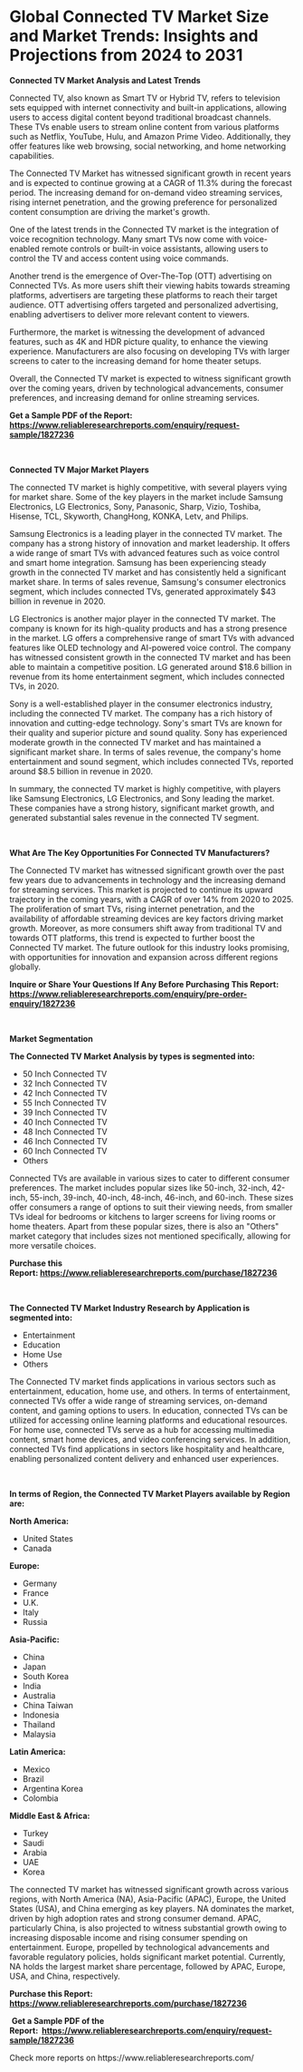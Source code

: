 <p><h1>Global Connected TV Market Size and Market Trends: Insights and Projections from 2024 to 2031</h1></p><p><strong>Connected TV Market Analysis and Latest Trends</strong></p>
<p><p>Connected TV, also known as Smart TV or Hybrid TV, refers to television sets equipped with internet connectivity and built-in applications, allowing users to access digital content beyond traditional broadcast channels. These TVs enable users to stream online content from various platforms such as Netflix, YouTube, Hulu, and Amazon Prime Video. Additionally, they offer features like web browsing, social networking, and home networking capabilities.</p><p>The Connected TV Market has witnessed significant growth in recent years and is expected to continue growing at a CAGR of 11.3% during the forecast period. The increasing demand for on-demand video streaming services, rising internet penetration, and the growing preference for personalized content consumption are driving the market's growth.</p><p>One of the latest trends in the Connected TV market is the integration of voice recognition technology. Many smart TVs now come with voice-enabled remote controls or built-in voice assistants, allowing users to control the TV and access content using voice commands.</p><p>Another trend is the emergence of Over-The-Top (OTT) advertising on Connected TVs. As more users shift their viewing habits towards streaming platforms, advertisers are targeting these platforms to reach their target audience. OTT advertising offers targeted and personalized advertising, enabling advertisers to deliver more relevant content to viewers.</p><p>Furthermore, the market is witnessing the development of advanced features, such as 4K and HDR picture quality, to enhance the viewing experience. Manufacturers are also focusing on developing TVs with larger screens to cater to the increasing demand for home theater setups.</p><p>Overall, the Connected TV market is expected to witness significant growth over the coming years, driven by technological advancements, consumer preferences, and increasing demand for online streaming services.</p></p>
<p><strong>Get a Sample PDF of the Report:&nbsp; <a href="https://www.reliableresearchreports.com/enquiry/request-sample/1827236">https://www.reliableresearchreports.com/enquiry/request-sample/1827236</a></strong></p>
<p>&nbsp;</p>
<p><strong>Connected TV Major Market Players</strong></p>
<p><p>The connected TV market is highly competitive, with several players vying for market share. Some of the key players in the market include Samsung Electronics, LG Electronics, Sony, Panasonic, Sharp, Vizio, Toshiba, Hisense, TCL, Skyworth, ChangHong, KONKA, Letv, and Philips. </p><p>Samsung Electronics is a leading player in the connected TV market. The company has a strong history of innovation and market leadership. It offers a wide range of smart TVs with advanced features such as voice control and smart home integration. Samsung has been experiencing steady growth in the connected TV market and has consistently held a significant market share. In terms of sales revenue, Samsung's consumer electronics segment, which includes connected TVs, generated approximately $43 billion in revenue in 2020.</p><p>LG Electronics is another major player in the connected TV market. The company is known for its high-quality products and has a strong presence in the market. LG offers a comprehensive range of smart TVs with advanced features like OLED technology and AI-powered voice control. The company has witnessed consistent growth in the connected TV market and has been able to maintain a competitive position. LG generated around $18.6 billion in revenue from its home entertainment segment, which includes connected TVs, in 2020.</p><p>Sony is a well-established player in the consumer electronics industry, including the connected TV market. The company has a rich history of innovation and cutting-edge technology. Sony's smart TVs are known for their quality and superior picture and sound quality. Sony has experienced moderate growth in the connected TV market and has maintained a significant market share. In terms of sales revenue, the company's home entertainment and sound segment, which includes connected TVs, reported around $8.5 billion in revenue in 2020.</p><p>In summary, the connected TV market is highly competitive, with players like Samsung Electronics, LG Electronics, and Sony leading the market. These companies have a strong history, significant market growth, and generated substantial sales revenue in the connected TV segment.</p></p>
<p>&nbsp;</p>
<p><strong>What Are The Key Opportunities For Connected TV Manufacturers?</strong></p>
<p><p>The Connected TV market has witnessed significant growth over the past few years due to advancements in technology and the increasing demand for streaming services. This market is projected to continue its upward trajectory in the coming years, with a CAGR of over 14% from 2020 to 2025. The proliferation of smart TVs, rising internet penetration, and the availability of affordable streaming devices are key factors driving market growth. Moreover, as more consumers shift away from traditional TV and towards OTT platforms, this trend is expected to further boost the Connected TV market. The future outlook for this industry looks promising, with opportunities for innovation and expansion across different regions globally.</p></p>
<p><strong>Inquire or Share Your Questions If Any Before Purchasing This Report: <a href="https://www.reliableresearchreports.com/enquiry/pre-order-enquiry/1827236">https://www.reliableresearchreports.com/enquiry/pre-order-enquiry/1827236</a></strong></p>
<p>&nbsp;</p>
<p><strong>Market Segmentation</strong></p>
<p><strong>The Connected TV Market Analysis by types is segmented into:</strong></p>
<p><ul><li>50 Inch Connected TV</li><li>32 Inch Connected TV</li><li>42 Inch Connected TV</li><li>55 Inch Connected TV</li><li>39 Inch Connected TV</li><li>40 Inch Connected TV</li><li>48 Inch Connected TV</li><li>46 Inch Connected TV</li><li>60 Inch Connected TV</li><li>Others</li></ul></p>
<p><p>Connected TVs are available in various sizes to cater to different consumer preferences. The market includes popular sizes like 50-inch, 32-inch, 42-inch, 55-inch, 39-inch, 40-inch, 48-inch, 46-inch, and 60-inch. These sizes offer consumers a range of options to suit their viewing needs, from smaller TVs ideal for bedrooms or kitchens to larger screens for living rooms or home theaters. Apart from these popular sizes, there is also an "Others" market category that includes sizes not mentioned specifically, allowing for more versatile choices.</p></p>
<p><strong>Purchase this Report:&nbsp;<a href="https://www.reliableresearchreports.com/purchase/1827236">https://www.reliableresearchreports.com/purchase/1827236</a></strong></p>
<p>&nbsp;</p>
<p><strong>The Connected TV Market Industry Research by Application is segmented into:</strong></p>
<p><ul><li>Entertainment</li><li>Education</li><li>Home Use</li><li>Others</li></ul></p>
<p><p>The Connected TV market finds applications in various sectors such as entertainment, education, home use, and others. In terms of entertainment, connected TVs offer a wide range of streaming services, on-demand content, and gaming options to users. In education, connected TVs can be utilized for accessing online learning platforms and educational resources. For home use, connected TVs serve as a hub for accessing multimedia content, smart home devices, and video conferencing services. In addition, connected TVs find applications in sectors like hospitality and healthcare, enabling personalized content delivery and enhanced user experiences.</p></p>
<p>&nbsp;</p>
<p><strong>In terms of Region, the Connected TV Market Players available by Region are:</strong></p>
<p>
    <p> <strong> North America: </strong>
        <ul>
            <li>United States</li>
            <li>Canada</li>
        </ul>
        </p> 
    <p> <strong> Europe: </strong>
        <ul>
            <li>Germany</li>
            <li>France</li>
            <li>U.K.</li>
            <li>Italy</li>
            <li>Russia</li>
        </ul>
        </p> 
    <p> <strong> Asia-Pacific: </strong>
        <ul>
            <li>China</li>
            <li>Japan</li>
            <li>South Korea</li>
            <li>India</li>
            <li>Australia</li>
            <li>China Taiwan</li>
            <li>Indonesia</li>
            <li>Thailand</li>
            <li>Malaysia</li>
        </ul>
        </p> 
    <p> <strong> Latin America: </strong>
        <ul>
            <li>Mexico</li>
            <li>Brazil</li>
            <li>Argentina Korea</li>
            <li>Colombia</li>
        </ul>
        </p> 
    <p> <strong> Middle East & Africa: </strong>
        <ul>
            <li>Turkey</li>
            <li>Saudi</li>
            <li>Arabia</li>
            <li>UAE</li>
            <li>Korea</li>
        </ul>
    </p>
    </p>
<p><p>The connected TV market has witnessed significant growth across various regions, with North America (NA), Asia-Pacific (APAC), Europe, the United States (USA), and China emerging as key players. NA dominates the market, driven by high adoption rates and strong consumer demand. APAC, particularly China, is also projected to witness substantial growth owing to increasing disposable income and rising consumer spending on entertainment. Europe, propelled by technological advancements and favorable regulatory policies, holds significant market potential. Currently, NA holds the largest market share percentage, followed by APAC, Europe, USA, and China, respectively.</p></p>
<p><strong>Purchase this Report: <a href="https://www.reliableresearchreports.com/purchase/1827236">https://www.reliableresearchreports.com/purchase/1827236</a></strong></p>
<p>&nbsp;<strong>Get a Sample PDF of the Report:&nbsp;&nbsp;<a href="https://www.reliableresearchreports.com/enquiry/request-sample/1827236">https://www.reliableresearchreports.com/enquiry/request-sample/1827236</a></strong></p>
<p><strong></strong></p>
<p>Check more reports on https://www.reliableresearchreports.com/</p>